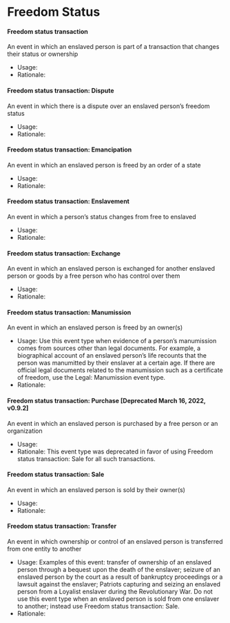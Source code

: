 # Freedom Status

#### Freedom status transaction

An event in which an enslaved person is part of a transaction that changes their status or ownership

* Usage:
* Rationale:

#### Freedom status transaction: Dispute

An event in which there is a dispute over an enslaved person’s freedom status

* Usage:
* Rationale:

#### Freedom status transaction: Emancipation

An event in which an enslaved person is freed by an order of a state

* Usage:
* Rationale:

#### Freedom status transaction: Enslavement

An event in which a person’s status changes from free to enslaved

* Usage:
* Rationale:

#### Freedom status transaction: Exchange

An event in which an enslaved person is exchanged for another enslaved person or goods by a free person who has control over them

* Usage:
* Rationale:

#### Freedom status transaction: Manumission

An event in which an enslaved person is freed by an owner(s)

* Usage: Use this event type when evidence of a person’s manumission comes from sources other than legal documents. For example, a biographical account of an enslaved person’s life recounts that the person was manumitted by their enslaver at a certain age. If there are official legal documents related to the manumission such as a certificate of freedom, use the Legal: Manumission event type.
* Rationale:

#### Freedom status transaction: Purchase \[Deprecated March 16, 2022, v0.9.2]

An event in which an enslaved person is purchased by a free person or an organization

* Usage:
* Rationale: This event type was deprecated in favor of using Freedom status transaction: Sale for all such transactions.

#### Freedom status transaction: Sale

An event in which an enslaved person is sold by their owner(s)

* Usage:
* Rationale:

#### Freedom status transaction: Transfer

An event in which ownership or control of an enslaved person is transferred from one entity to another

* Usage: Examples of this event: transfer of ownership of an enslaved person through a bequest upon the death of the enslaver; seizure of an enslaved person by the court as a result of bankruptcy proceedings or a lawsuit against the enslaver; Patriots capturing and seizing an enslaved person from a Loyalist enslaver during the Revolutionary War. Do not use this event type when an enslaved person is sold from one enslaver to another; instead use Freedom status transaction: Sale.
* Rationale:
